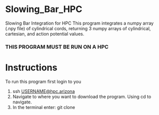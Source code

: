 # Slowing_Bar_HPC
Slowing Bar Integration for HPC
This program integrates a numpy array (.npy file) of cylindrical cords, returning 3 numpy arrays of cylindrical, cartesian, and action potential values. 
### THIS PROGRAM MUST BE RUN ON A HPC ###
# Instructions
To run this program first login to you 
1. ssh USERNAME@hpc.arizona
2. Navigate to where you want to download the program. Using cd to navigate.
3. In the terminal enter: git clone 
